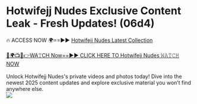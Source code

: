 # Hotwifejj Nudes Exclusive Content Leak - Fresh Updates! (06d4)

🔥 ACCESS NOW 🌍==►► <a href="https://tinyurl.com/2mz8nhtm" rel="nofollow">Hotwifejj Nudes Latest Collection</a>
<br><br>
[🔴🌍📺📱👉WA𝚃CH Now==►► CLICK HERE TO Hotwifejj Nudes 𝚆𝙰𝚃𝙲𝙷 NOW](https://tinyurl.com/2mz8nhtm)
<br><br>
Unlock Hotwifejj Nudes's private videos and photos today! Dive into the newest 2025 content updates and explore exclusive material you won’t find anywhere else.
<br>
<a href="https://tinyurl.com/2mz8nhtm" rel="nofollow" data-target="animated-image.originalLink"><img src="https://camo.githubusercontent.com/8a4f000d20f83aca3bf7ec5f350d767afa0574a8a352519fd8cfa583a6f93a33/68747470733a2f2f692e696d6775722e636f6d2f644a486b345a712e676966" data-canonical-src="https://i.imgur.com/dJHk4Zq.gif" style="max-width: 100%; display: inline-block;" data-target="animated-image.originalImage"></a>
<br>
